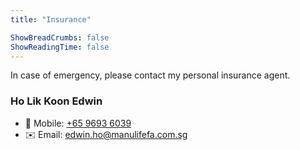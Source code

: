 ```yaml
---
title: "Insurance"

ShowBreadCrumbs: false
ShowReadingTime: false
---
```


In case of emergency, please contact my personal insurance agent.

### Ho Lik Koon Edwin

- 📱 Mobile: [+65 9693 6039](phone:+6596936039)
- ✉️ Email: edwin.ho@manulifefa.com.sg
